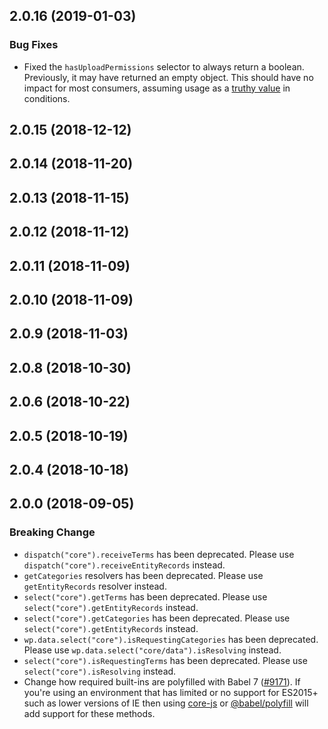 ## 2.0.16 (2019-01-03)

### Bug Fixes

- Fixed the `hasUploadPermissions` selector to always return a boolean. Previously, it may have returned an empty object. This should have no impact for most consumers, assuming usage as a [truthy value](https://developer.mozilla.org/en-US/docs/Glossary/Truthy) in conditions.

## 2.0.15 (2018-12-12)

## 2.0.14 (2018-11-20)

## 2.0.13 (2018-11-15)

## 2.0.12 (2018-11-12)

## 2.0.11 (2018-11-09)

## 2.0.10 (2018-11-09)

## 2.0.9 (2018-11-03)

## 2.0.8 (2018-10-30)

## 2.0.6 (2018-10-22)

## 2.0.5 (2018-10-19)

## 2.0.4 (2018-10-18)

## 2.0.0 (2018-09-05)

### Breaking Change

- `dispatch("core").receiveTerms` has been deprecated. Please use `dispatch("core").receiveEntityRecords` instead.
- `getCategories` resolvers has been deprecated. Please use `getEntityRecords` resolver instead.
- `select("core").getTerms` has been deprecated. Please use `select("core").getEntityRecords` instead.
- `select("core").getCategories` has been deprecated. Please use `select("core").getEntityRecords` instead.
- `wp.data.select("core").isRequestingCategories` has been deprecated. Please use `wp.data.select("core/data").isResolving` instead.
- `select("core").isRequestingTerms` has been deprecated. Please use `select("core").isResolving` instead.
- Change how required built-ins are polyfilled with Babel 7 ([#9171](https://github.com/WordPress/gutenberg/pull/9171)). If you're using an environment that has limited or no support for ES2015+ such as lower versions of IE then using [core-js](https://github.com/zloirock/core-js) or [@babel/polyfill](https://babeljs.io/docs/en/next/babel-polyfill) will add support for these methods.
